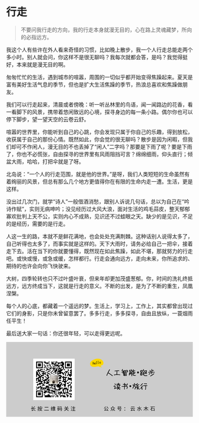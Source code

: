 # 行走

> 不要问我行走的方向，我的行走本身就漫无目的，心在路上灵魂藏梦，所向的必指远方。

我这个人有些许在外人看来奇怪的习惯，比如晚上散步，我一个人行走总能走两个多小时。别人就会问，你这样不是很无聊吗？我每次就都会答，是吗？我觉得挺好，本来就是漫无目的啊。

匆匆忙忙的生活，遇到城市的喧嚣，周围的一切似乎都开始变得焦躁起来。夏天是富有美好生活气息的季节，但也是扩大生活焦躁的季节，热浪总喜欢和焦躁做朋友。

我们可以行走起来，清晨或者傍晚：听一听丛林里的鸟语，闻一闻路边的花香，看一看脚下的风景，携带着悠闲致远的心境，探寻身边的每一条小路。偶尔你也可以停下脚步，望一望天空的云卷云舒。

喧嚣的世界里，你能听到自己的心跳，你会发现只属于你自己的乐趣，得到放松，收获属于自己的那份心情。既然如此，你会觉的很无聊吗？散步是因为闲暇，但我们却可不作闲人，漫无目的不也丢掉了“闲人”二字吗？那要是下雨了呢？要是下雨了，你也不必慌张，自由探寻的世界里有风雨阻挡可言？绵绵细雨，仰头直行；倾盆大雨，哈哈，打把伞就是了呀。

北岛说：“一个人的行走范围，就是他的世界。”是呀，我们人类短短的生命虽然有着绚丽的风景，但总有那么几个地方更值得你在有限的生命内走一遭。生活，更是这样。

没出过几次门，就学“诗人”一般借酒消愁，跟别人诉说几句话，总以为自己在“吟诗作赋”，实则无病呻吟；没见经历过大风大浪，面对生活的鸡毛蒜皮，整天郁郁寡欢批判上天不公，实则内心不成熟，见识还不过蛙眼之天。缺少的是见识，不足的是经历，需要的是行走。

人这一生的路，本就不是鲜花满地，也会处处充满荆棘。这种话别人说得太多了，自己听得也太多了，而事实就是这样的。天下大雨时，请务必给自己一把伞，接着走下去。活在当下的你就要懂得，既然现在如此焦躁，如此不堪，那就努力的行走吧。或快或慢，或急或缓，怎样都行。行走会通向远方，走向未来，你所追求的、期待的也许会向你飞快驶来。

大树，四季轮转也只不过叶盛叶衰，但来年却更加茂盛葱郁。你，时间的洗礼终抵远方，远方终成当下，这就是行走的意义。不断的出发，是为了不断的重生，凤凰涅槃。

每个人的心底，都藏着一个遥远的梦。生活上，学习上，工作上，其实都曾出现过它们的身影，只是你未曾留意罢了。多多行走，多多探寻，自由且放纵，一蓑烟雨任平生！

最后送大家一句话：你还很年轻，可以走得更远呢。

![](https://raw.githubusercontent.com/mogoweb/mywritings/master/book_wechat/common_images/%E5%BE%AE%E4%BF%A1%E5%85%AC%E4%BC%97%E5%8F%B7_%E5%85%B3%E6%B3%A8%E4%BA%8C%E7%BB%B4%E7%A0%81.png)
